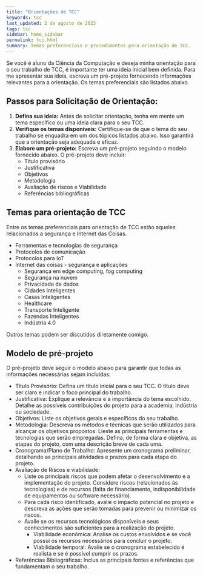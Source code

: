 ```yaml
---
title: "Orientações de TCC"
keywords: tcc
last_updated: 2 de agosto de 2023 
tags: tcc
sidebar: home_sidebar
permalink: tcc.html
summary: Temas preferenciais e procedimentos para orientação de TCC.
---
```


Se você é aluno da Ciência da Computação e deseja minha orientação para o seu trabalho de TCC, é importante ter uma ideia inicial bem definida. Para me apresentar sua ideia, escreva um pré-projeto fornecendo informações relevantes para a orientação. Os temas preferenciais são listados abaixo.

## Passos para Solicitação de Orientação:

1. **Defina sua ideia:** Antes de solicitar orientação, tenha em mente um tema específico ou uma ideia clara para o seu TCC.
2. **Verifique os temas disponíveis:** Certifique-se de que o tema do seu trabalho se enquadra em um dos tópicos listados abaixo. Isso garantirá que a orientação seja adequada e eficaz.
3. **Elabore um pré-projeto:** Escreva um pré-projeto seguindo o modelo fornecido abaixo. O pré-projeto deve incluir:
    - Título provisório
    - Justificativa
    - Objetivos
    - Metodologia
    - Avaliação de riscos e Viabilidade
    - Referências bibliográficas

## Temas para orientação de TCC
Entre os temas preferenciais para orientação de TCC estão aqueles relacionados a segurança e Internet das Coisas.

- Ferramentas e tecnologias de segurança
- Protocolos de comunicação
- Protocolos para IoT
- Internet das coisas - segurança e aplicações
    - Segurança em edge computing, fog computing
    - Segurança na nuvem
    - Privacidade de dados
    - Cidades Inteligentes
    - Casas Inteligentes
    - Healthcare
    - Transporte Inteligente    
    - Fazendas Inteligentes
        <!-- - Detecção de ataques utilizando machine learning
            - Injeção de dados falsos
            - Ruídos 
            - Captura de dados
            - Acesso não autorizado
            - Man-in-the-middle
            - Inundação
            - outros ataques (avaliar)
        - Desafios e oportunidades de segurança (trabalho teorico)
            - Estufas agrícolas inteligentes
            - Sistemas de Armazenamento de Alimentos/Silos
            - Agricultura de precisão
            - Pecuária de precisão
            - Agricultura em campo aberto
        - Ferramentas e tecnologias de segurança -->
  - Indústria 4.0  

Outros temas podem ser discutidos diretamente comigo.

## Modelo de pré-projeto
O pré-projeto deve seguir o modelo abaixo para garantir que todas as informações necessárias sejam incluídas:
- Título Provisório: Defina um título inicial para o seu TCC. O título deve ser claro e indicar o foco principal do trabalho.
- Justificativa: Explique a relevância e a importância do tema escolhido. Detalhe as possíveis contribuições do projeto para a academia, indústria ou sociedade.
- Objetivos: Liste os objetivos gerais e específicos do seu trabalho.
- Metodologia: Descreva os métodos e técnicas que serão utilizados para alcançar os objetivos propostos. Lieste as principais ferramentas e tecnologias que serão empregadas.  Defina, de forma clara e objetiva, as etapas do projeto, com uma descrição breve de cada uma.
- Cronograma/Plano de Trabalho: Apresente um cronograma preliminar, detalhando as principais atividades e prazos para cada etapa do projeto.
- Avaliação de Riscos e viabilidade:
  - Liste os principais riscos que podem afetar o desenvolvimento e a implementação do projeto. Considere riscos (relacionados às tecnologias) e de recursos (falta de financiamento, indisponibilidade de equipamentos ou software necessário).
  - Para cada risco identificado, avalie o impacto potencial no projeto e descreva as ações que serão tomadas para prevenir ou minimizar os riscos.
  - Avalie se os recursos tecnológicos disponíveis e seus conhecimentos são suficientes para a realização do projeto.
    - Viabilidade econômica: Analise os custos envolvidos e se você possui os recursos necessários para concluir o projeto.
    - Viabilidade temporal: Avalie se o cronograma estabelecido é realista e se é possível cumprir os prazos.
- Referências Bibliográficas: Inclua as principais fontes e referências que fundamentam o seu trabalho.